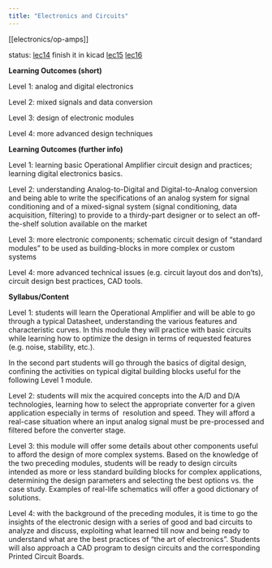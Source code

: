 ```yaml
---
title: "Electronics and Circuits"
---
```



[[electronics/op-amps]]


status: [lec14](https://youtu.be/Olmd14AKmx4) finish it in kicad
[lec15](https://www.youtube.com/watch?v=rjSnztlsgn8)
[lec16](https://www.youtube.com/watch?v=obVsXB6gpQ4&feature=youtu.be)


**Learning Outcomes (short)**

Level 1: analog and digital electronics

Level 2: mixed signals and data conversion

Level 3: design of electronic modules

Level 4: more advanced design techniques

**Learning Outcomes (further info)**

Level 1: learning basic Operational Amplifier circuit design and practices; learning digital electronics basics.

Level 2: understanding Analog-to-Digital and Digital-to-Analog conversion and being able to write the specifications of an analog system for signal conditioning and of a mixed-signal system (signal conditioning, data acquisition, filtering) to provide to a thirdy-part designer or to select an off-the-shelf solution available on the market

Level 3: more electronic components; schematic circuit design of “standard modules” to be used as building-blocks in more complex or custom systems

Level 4: more advanced technical issues (e.g. circuit layout dos and don’ts), circuit design best practices, CAD tools.

**Syllabus/Content**

Level 1: students will learn the Operational Amplifier and will be able to go through a typical Datasheet, understanding the various features and characteristic curves. In this module they will practice with basic circuits while learning how to optimize the design in terms of requested features (e.g. noise, stability, etc.).

In the second part students will go through the basics of digital design, confining the activities on typical digital building blocks useful for the following Level 1 module.

Level 2: students will mix the acquired concepts into the A/D and D/A technologies, learning how to select the appropriate converter for a given application especially in terms of  resolution and speed. They will afford a real-case situation where an input analog signal must be pre-processed and filtered before the converter stage.

Level 3: this module will offer some details about other components useful to afford the design of more complex systems. Based on the knowledge of the two preceding modules, students will be ready to design circuits intended as more or less standard building blocks for complex applications, determining the design parameters and selecting the best options vs. the case study. Examples of real-life schematics will offer a good dictionary of solutions.

Level 4: with the background of the preceding modules, it is time to go the insights of the electronic design with a series of good and bad circuits to analyze and discuss, exploiting what learned till now and being ready to understand what are the best practices of “the art of electronics”. Students will also approach a CAD program to design circuits and the corresponding Printed Circuit Boards.





<script defer src="https://cdn.commento.io/js/commento.js"></script>
<div id="commento"></div>